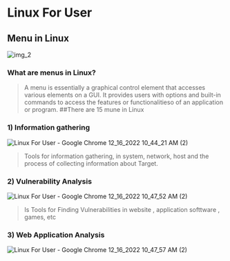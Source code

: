 # Linux For User
## Menu in Linux
![img_2](https://user-images.githubusercontent.com/115867551/208166177-57418b5f-88a4-4cc3-9338-8dacf98f6353.png)   
### What are menus in Linux?
> A menu is essentially a graphical control element that accesses various elements on a GUI. It provides users with options and built-in commands to access the features or functionalitieso of an application or program.
##There are 15 mune in Linux
### 1) Information gathering
![Linux For User - Google Chrome 12_16_2022 10_44_21 AM (2)](https://user-images.githubusercontent.com/115867551/208167526-0e4075e0-1723-4839-abbf-6b85df5959ba.png)
>  Tools for information gathering, in system, network, host and the process of collecting information about Target.
### 2) Vulnerability Analysis
![Linux For User - Google Chrome 12_16_2022 10_47_52 AM (2)](https://user-images.githubusercontent.com/115867551/208168484-b491403b-0bfc-4832-bac9-42a7cb89339a.png)
> Is Tools for Finding Vulnerabilities in website , application softtware , games, etc
### 3) Web Application Analysis
![Linux For User - Google Chrome 12_16_2022 10_47_57 AM (2)](https://user-images.githubusercontent.com/115867551/208169329-178d73d0-57d7-4f3b-a814-b4e22d091e8d.png)
